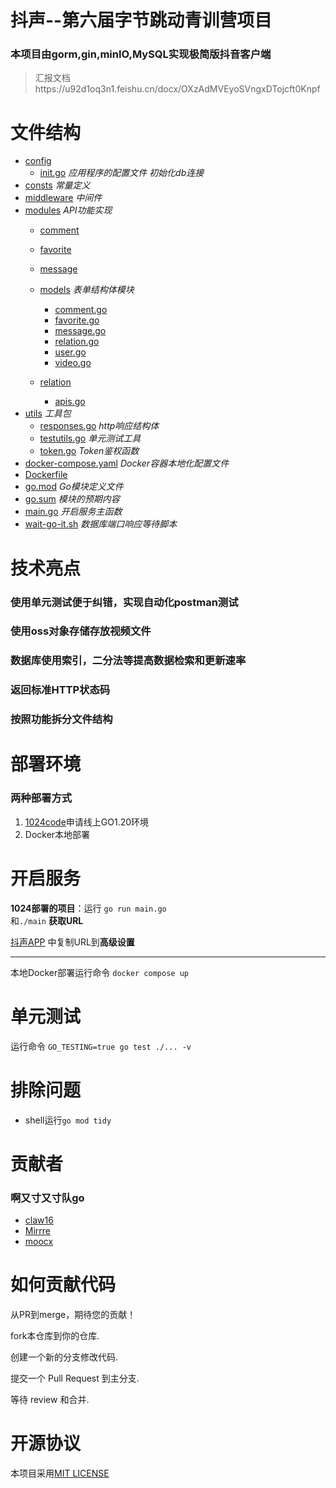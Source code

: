 # **抖声--第六届字节跳动青训营项目**


### 本项目由gorm,gin,minIO,MySQL实现极简版抖音客户端
>汇报文档https://u92d1oq3n1.feishu.cn/docx/OXzAdMVEyoSVngxDTojcft0Knpf

# 文件结构


- [config](config)
   - [init.go](config/init.go)             *应用程序的配置文件 初始化db连接*
- [consts](consts)  *常量定义*
- [middleware](middleware) *中间件*
- [modules](modules)   *API功能实现*
  - [comment](modules/comment) 
    
   -  [favorite](modules/apis.go)   
   -  [message](modules/apis.go) 
   - [models](modules) *表单结构体模块*
      - [comment.go](modules/models/comment.go)  
      - [favorite.go](modules/models/favorite.go)   
      - [message.go](modules/models/message.go)   
      - [relation.go](modules/models/relation.go)        
      - [user.go](modules/models/user.go)   
      - [video.go](modules/models/video.go)   
   - [relation](modules/relation)
     - [apis.go](modules/apis.go) 
- [utils](utils) *工具包*
   - [responses.go](utils/responses.go) *http响应结构体*
   - [testutils.go](utils/testutils.go)  *单元测试工具* 
   - [token.go](utils/token.go) *Token鉴权函数*
- [docker-compose.yaml](docker-compose.yaml) *Docker容器本地化配置文件*
- [Dockerfile](Dockerfile)
- [go.mod](go.mod) *Go模块定义文件*   
- [go.sum](go.sum)  *模块的预期内容*
- [main.go](main.go) *开启服务主函数*
- [wait-go-it.sh](wait-go-it.sh) *数据库端口响应等待脚本*
 
# 技术亮点
  ### 使用单元测试便于纠错，实现自动化postman测试
  ### 使用oss对象存储存放视频文件
  ### 数据库使用索引，二分法等提高数据检索和更新速率
  ### 返回标准HTTP状态码
  ### 按照功能拆分文件结构



# 部署环境
### 两种部署方式
 1. [1024code](https://1024code.com/)申请线上GO1.20环境
 2.  Docker本地部署

 

# 开启服务

 **1024部署的项目**：运行  `go run main.go`   
 和`./main` **获取URL** 
 
 [抖声APP](https://bytedance.feishu.cn/docs/doccnM9KkBAdyDhg8qaeGlIz7S7#) 中复制URL到**高级设置**
 
 ---
  本地Docker部署运行命令    `docker compose up `

# 单元测试

运行命令 `GO_TESTING=true go test ./... -v`

# 排除问题

-  shell运行`go mod tidy`

# 贡献者
### 啊又寸又寸队go
- [claw16](https://github.com/claw16)
- [Mirrre](https://github.com/Mirrre)
- [moocx](https://github.com/moocx)

# 如何贡献代码
从PR到merge，期待您的贡献！

fork本仓库到你的仓库.

创建一个新的分支修改代码.

提交一个 Pull Request 到主分支.

等待 review 和合并.
# 开源协议
本项目采用[MIT LICENSE](LICENSE)
